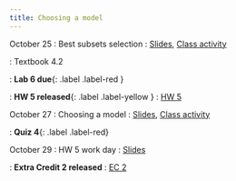 ```yaml
---
title: Choosing a model
---
```


October 25
: Best subsets selection
  : [Slides](https://sta112-f21.github.io/slides/lecture_27.html), [Class activity](https://sta112-f21.github.io/class_activities/ca_lecture_27.html)
  
: Textbook 4.2

: **Lab 6 due**{: .label .label-red }
  
: **HW 5 released**{: .label .label-yellow }
  : [HW 5](https://sta112-f21.github.io/homework/homework_5.html)


October 27
: Choosing a model
  : [Slides](https://sta112-f21.github.io/slides/lecture_28.html), [Class activity](https://sta112-f21.github.io/class_activities/ca_lecture_28.html)

: **Quiz 4**{: .label .label-red}

October 29
: HW 5 work day
  : [Slides](https://sta112-f21.github.io/slides/lecture_29.html)
  
: **Extra Credit 2 released**
  : [EC 2](https://sta112-f21.github.io/extra_credit/ec2.html)